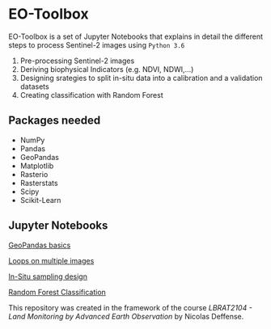 # EO-Toolbox

EO-Toolbox is a set of Jupyter Notebooks that explains in detail the different steps to process Sentinel-2 images using `Python 3.6`

1. Pre-processing Sentinel-2 images
3. Deriving biophysical Indicators (e.g. NDVI, NDWI,...)
4. Designing srategies to split in-situ data into a calibration and a validation datasets
5. Creating classification with Random Forest

## Packages needed

- NumPy
- Pandas
- GeoPandas
- Matplotlib
- Rasterio
- Rasterstats
- Scipy
- Scikit-Learn

## Jupyter Notebooks

[GeoPandas basics](https://nicolasdeffense.github.io/eo-toolbox/notebooks/geopandas_basics.html)

[Loops on multiple images](https://nicolasdeffense.github.io/eo-toolbox/notebooks/loops_multiple_images.html)

[In-Situ sampling design](https://nicolasdeffense.github.io/eo-toolbox/notebooks/in_situ_sampling_design.html)

[Random Forest Classification](https://nicolasdeffense.github.io/eo-toolbox/notebooks/random_forest_classification.html)



This repository was created in the framework of the course *LBRAT2104 - Land Monitoring by Advanced Earth Observation* by Nicolas Deffense. 

